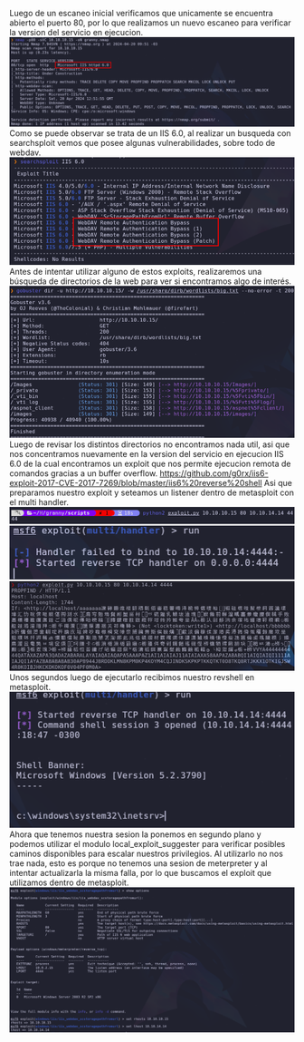Luego de un escaneo inicial verificamos que unicamente se encuentra abierto el puerto 80, por lo que realizamos un nuevo escaneo para verificar la version del servicio en ejecucion.
![](../../Images/Pasted%20image%2020240420095249.png)
Como se puede observar se trata de un IIS 6.0, al realizar un busqueda con searchsploit vemos que posee algunas vulnerabilidades, sobre todo de webdav.
![](../../Images/Pasted%20image%2020240420095420.png)
Antes de intentar utilizar alguno de estos exploits, realizaremos una búsqueda de directorios de la web para ver si encontramos algo de interés.
![](../../Images/Pasted%20image%2020240420100056.png)
Luego de revisar los distintos directorios no encontramos nada util, asi que nos concentramos nuevamente en la version del servicio en ejecucion IIS 6.0 de la cual encontramos un exploit que nos permite ejecucion remota de comandos gracias a un buffer overflow.
https://github.com/g0rx/iis6-exploit-2017-CVE-2017-7269/blob/master/iis6%20reverse%20shell
Asi que preparamos nuestro exploit y seteamos un listener dentro de metasploit con el multi handler.
![](../../Images/Pasted%20image%2020240420101526.png)
![](../../Images/Pasted%20image%2020240420101546.png)
![](../../Images/Pasted%20image%2020240420101557.png)
Unos segundos luego de ejecutarlo recibimos nuestro revshell en metasploit.
![](../../Images/Pasted%20image%2020240420101929.png)
Ahora que tenemos nuestra sesion la ponemos en segundo plano y podemos utilizar el modulo local_exploit_suggester para verificar posibles caminos disponibles para escalar nuestros privilegios.
Al utilizarlo no nos trae nada, esto es porque no tenemos una sesion de meterpreter y al intentar actualizarla la misma falla, por lo que buscamos el exploit que utilizamos dentro de metasploit.
![](../../Images/Pasted%20image%2020240420103229.png)

